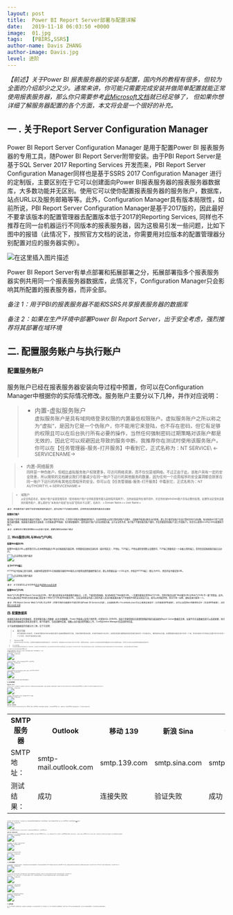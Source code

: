 ```yaml
---
layout: post
title:  Power BI Report Server部署与配置详解
date:   2019-11-18 06:03:50 +0000
image:  01.jpg
tags:   [PBIRS,SSRS]
author-name: Davis ZHANG
author-image: Davis.jpg
level: 进阶
---
```


*【前述】关于Power BI 报表服务器的安装与配置，国内外的教程有很多，但较为全面的介绍却少之又少。通常来讲，你可能只需要完成安装并做简单配置就能正常使用报表服务器，那么你只需要参考[此Microsoft文档](https://docs.microsoft.com/en-us/power-bi/report-server/install-report-server)就已经足够了， 但如果你想详细了解服务器配置的各个方面，本文将会是一个很好的补充。*

一 . 关于Report Server Configuration Manager
-----

Power BI Report Server Configuration Manager 是用于配置Power BI 报表服务器的专用工具，随Power BI Report Server附带安装。由于PBI Report Server是基于SQL Server 2017 Reporting Services 开发而来，PBI Report Server Configuration Manager同样也是基于SSRS 2017 Configuration Manager 进行的定制版，主要区别在于它可以创建面向Power BI报表服务器的报表服务器数据库，大多数功能并无区别。使用它可以使你配置报表服务器的服务账户，数据库，站点URL以及服务邮箱等等。此外，Configuration Manager具有版本局限性，如前所说，PBI Report Server Configuration Manager是基于2017版的，因此最好不要拿该版本的配置管理器去配置版本低于2017的Reporting Services, 同样也不推荐在同一台机器运行不同版本的报表服务器，因为这极易引发一些问题，比如下图中的报错（此情况下，按照官方文档的说法，你需要用对应版本的配置管理器分别配置对应的服务器实例）。

![在这里插入图片描述](https://img-blog.csdnimg.cn/20191201180010863.png)

Power BI Report Server有单点部署和拓展部署之分，拓展部署指多个报表服务器实例共用同一个报表服务器数据库，此情况下，Configuration Manager只会影响其所配置的报表服务器，而非全部。

*备注 1：用于PBI的报表服务器不能和SSRS共享报表服务器的数据库*

*备注 2：如果在生产环境中部署Power BI Report Server，出于安全考虑，强烈推荐将其部署在域环境*

二. 配置服务账户与执行账户
-----

#### 配置服务账户

服务账户已经在报表服务器安装向导过程中预置，你可以在Configuration Manager中根据你的实际情况修改。服务账户主要分以下几种，并作对应说明：

>- 内置-虚拟服务账户  
  <small>虚拟服务账户是具有域网络登录权限的内置最低权限账户。虚拟服务账户之所以称之为“虚拟”，是因为它是一个伪账户，你不能用它来登陆，也不存在密码，但它有足够的权限且可以在后台执行所有必要的操作，当然任何强制密码过期策略对该账户都是无效的，因此它可以规避因此导致的服务中断。我推荐你在测试时使用该服务账户。你可以在【任务管理器-服务-打开服务】中看到它，正式名称为：NT SERVICE\ <-SERVICENAME-><small>

>- 内置-网络服务  
 <small>同样是一种伪账户，但相比虚拟服务账户权限更多，可访问网络资源，而不仅仅是域网络。不过正由于此，该账户具有一定的安全隐患，所以微软的文档建议我们尽量减少在同一账户下运行的其他服务的数量，因为任何一个应用程序的安全漏洞都会损害在同一账户下运行的所有其他应用程序的安全。你可以在【任务管理器-服务-打开服务】中看到它，正式名称为：NT AUTHORITY\ <-SERVICENAME-><small>

>- 域账户  
  <small>从安全角度考虑，域用户账户是最受推荐的（使用域用户账户会将报表服务器与其他程序隔离开）。当然前提是你在域环境中，并且你的域windows账户具有必要的权限。如果你决定使用该类别的服务账户，那么最好在“本地用户和组”处勾选“密码永不过期”。名称为：<-Domain Name->\<-User Name-><small>

*备注：修改服务账户通常不会影响报表服务器运行，因为旧账户不会被自动移除。应用修改后报表服务器会自动重启*

#### 配置执行账户

服务账户是用于报表服务器运行的账户，而执行账户则完全不同，它是用于获取外部数据源的账户。比如你需要从远程计算机获取产品图片，且数据不能通过匿名访问获取，那么至少要求该账户在该计算机具有只读权限。每当报表中引用了远程服务器的数据，报表服务器就会在该报表（分页报表或PBI报表）每次刷新数据时，调用该执行账户访问远程服务器。出于安全性考虑，执行账户不要和服务账户相同，并且需要使用域账户(或工作组账户)。你还可以使用rsconfig Utility配置执行账户。

*备注：如果你的计算机使用Microsoft账户登录，需要切换到本地帐户模式*

三. Web服务URL与Web门户URL
-----

#### 配置Web服务URL

配置Web服务URL以使得我们可以在本地网络通过URL访问报表服务器实例，你需要指定虚拟目录名称（最好用英文）, IP地址，TCP端口。IP地址通常使用默认设置即可，TCP端口需要指定一个未被占用的端口，否则会造成报表服务器无法访问。

![在这里插入图片描述](https://img-blog.csdnimg.cn/20191201180052673.png?x-oss-process=image/watermark,type_ZmFuZ3poZW5naGVpdGk,shadow_10,text_d3d3LmQtYmkudGVjaA==,size_16,color_FFFFFF,t_70)

#### 关于HTTPS端口

HTTPS证书及端口是可选项，如果你希望使用SSL在报表服务器和Web服务之间使用加密的数据传输方式，那么你需要安装一个SSL证书，并指定HTTPS端口（默认为443），然后将证书绑定到URL。

![在这里插入图片描述](https://img-blog.csdnimg.cn/20191201180102954.png?x-oss-process=image/watermark,type_ZmFuZ3poZW5naGVpdGk,shadow_10,text_d3d3LmQtYmkudGVjaA==,size_16,color_FFFFFF,t_70)

*备注：关于安装SSL证书可参考[此文](https://blog.csdn.net/qq_44794714/article/details/103077575)或[此Microsoft文档](https://docs.microsoft.com/en-us/sql/reporting-services/security/configure-ssl-connections-on-a-native-mode-report-server?view=sql-server-ver15)*

#### 配置Web门户URL

Web门户URL即PBI Report Server站点URL，用户通过此地址访问报表服务器站点，上传，下载或查看报表。每当你修改了Web服务URL，一定要到重新应用Web门户URL，否则可能会出现"Web服务URL与Web门户URL不一致"的错误。此外，你可以通过指定不同的主机名和端口指定多个Web门户URL和Web服务URL，比如当你希望内部人员和外部人员访问报表服务器门户时使用不同的安全验证方法，就可以利用此特性，但对于同一实例，虚拟目录只能有一个。

*备注：PBI Report Server Web门户URL可以传参（尽管可用的功能暂时不如SSRS及Power BI Services丰富）。比如报表URL+?rs:embed=true可以让报表全屏显示（分页报表及PBI报表），也可以设定filter参数预先切片（仅支持PBI报表），详见[Microsoft文档](https://docs.microsoft.com/en-us/power-bi/service-url-filters)*

四. 配置数据库
------

报表服务器本身没有数据库，而是把服务器上的数据（如共享数据集，Power BI报表以及用户角色等）托管到SQL SERVER。因此它需要管理员在配置管理器将服务器连接到Report Server数据库实例，如果不存在该数据库就可以选择新建，你只需要设置好数据库名称和语言即可，剩下的操作，包括创建特定表，视图以及存储过程等繁杂工作，Configuration Manager会自动帮你完成。

关于连接到数据库的凭据分为三种，见下方说明：

>- 服务凭据  
  <small>该凭据是默认的选项，它使用内置的Windows服务提供·连接到数据库的凭据，具备所需的最低权限。在域环境或用于测试时，如果报表服务器数据库和报表服务器在同一台机器运行，推荐使用此设置。如果数据库和服务器不在同一个域，除非你使用工作组安全设置并且它们在同一个工作组，否则不能使用此设置。<small>

>- Windows凭据  
 <small>使用Windows账户作为凭据。当报表服务器数据库和报表服务器在同一个域环境中时，推荐使用Windows域用户账户作为凭据，但需要注意的是，该域用户必须具备在报表服务器数据库中读写及创建表的权限，否则你将无法成功完成报表服务器数据库配置向导。<small>

>- SQL Sever凭据  
  <small>仅当报表服务器数据库和报表服务器不在同一域环境中用此，因为该情况下你不能使用服务凭据，并且在域环境外的Windows凭据不会有所需的权限，因此只能使用SQL Server账户作为凭据，需要注意该类凭据可能存在安全隐患，并且需要检查该账户是否实施了强制密码过期或“用户在下次登录必须更改密码“，最好取消这些策略以避免不必要的麻烦。<small>

*备注：数据库用户权限以及其他高级设置需要使用SSMS进行设置*

当报表服务器数据库部署于同一域环境下的另一台计算机时，除设置必要的用户权限外，你可能还需要完成以下几个步骤：

1.到SSMS检查数据库实例是否允许远程连接

![在这里插入图片描述](https://img-blog.csdnimg.cn/20191201180114885.png)

2.开启SQL Server配置管理器，在SQL Server网络配置处启用TCP/IP，并设置其TCP端口：

![在这里插入图片描述](https://img-blog.csdnimg.cn/20191201180123651.png?x-oss-process=image/watermark,type_ZmFuZ3poZW5naGVpdGk,shadow_10,text_d3d3LmQtYmkudGVjaA==,size_16,color_FFFFFF,t_70)

3.在服务器端的控制面板中打开防火墙进入高级设置，新建两个入站规则，分别为TCP 1433 和 UDP 1434。

![在这里插入图片描述](https://img-blog.csdnimg.cn/20191201180128782.png?x-oss-process=image/watermark,type_ZmFuZ3poZW5naGVpdGk,shadow_10,text_d3d3LmQtYmkudGVjaA==,size_16,color_FFFFFF,t_70)

经过这些设置，就可以保证本地报表服务器能够正常连接到远程数据库了。

五. 电子邮件服务
-----

#### 配置电子邮件--准备工作

在PBI Report Server中，可以创建报表订阅，使特定报表（暂支持分页报表）可以按期以你所设定的文件格式发送到指定一个或多个用户的邮箱。在未配置电子邮件前，报表服务器的订阅方式中"电子邮件"是不可见的，配置好电子邮件地址和SMTP服务器后，重启Report Server即可在订阅页面看到"电子邮件"的订阅方式：

![在这里插入图片描述](https://img-blog.csdnimg.cn/20191201180142787.png?x-oss-process=image/watermark,type_ZmFuZ3poZW5naGVpdGk,shadow_10,text_d3d3LmQtYmkudGVjaA==,size_16,color_FFFFFF,t_70)

由于报表服务器订阅服务托管在SQL Server中执行，因此需要开启SQL Sever 代理服务：

![在这里插入图片描述](https://img-blog.csdnimg.cn/20191201180157788.png?x-oss-process=image/watermark,type_ZmFuZ3poZW5naGVpdGk,shadow_10,text_d3d3LmQtYmkudGVjaA==,size_16,color_FFFFFF,t_70)

#### 配置电子邮件--填写基本信息

在Configuration Manager的"电子邮件设置"处填写发件人地址，SMTP服务器等信息（其中SMTP服务器可以使用远程服务器或本地服务器，此处以使用远程SMTP服务器为例）。根据我的测试，不是所有的SMTP服务器都能连接或验证成功，以下列出我的测试结果供大家参考：

<div class="table-container">
  <table>
    <tr><th>SMTP 服务器</th><th>Outlook</th><th>移动 139</th><th>新浪 Sina</th><th>QQ</th></tr>
    <tr><td>SMTP 地址：</td><td>smtp-mail.outlook.com</td><td>smtp.139.com</td><td>smtp.sina.com</td><td>smtp.qq.com</td></tr>
    <tr><td>测试结果：</td><td>成功</td><td>连接失败</td><td>验证失败</td><td>成功</td></tr>
  </table>
</div>

在身份验证处，选择"用户名和密码(基本)"，用户名即发件人地址，密码处如果是使用QQ邮箱则需要填写授权码，而非你的QQ邮箱密码，当然在此之前你需要到【QQ邮箱--设置--账户】处开启SMTP服务（有关获取QQ邮箱授权码[点此](https://service.mail.qq.com/cgi-bin/help?subtype=1&id=28&no=1001256)查看详情）

![在这里插入图片描述](https://img-blog.csdnimg.cn/20191201180212624.png?x-oss-process=image/watermark,type_ZmFuZ3poZW5naGVpdGk,shadow_10,text_d3d3LmQtYmkudGVjaA==,size_16,color_FFFFFF,t_70)

*备注：如果你指定的SMTP支持匿名连接，你可以选择"无身份验证"，或者你选择使用本地SMTP服务器时，可以选择NTLM身份验证*

#### 配置电子邮件--使用配置文件配置

你也可以打开rsreportserver.config文件填写并修改部分配置 （文件位置: <你的PBI Report Server 根目录>/PBIRS/ReportServer）。其中，在<SMTPServerPort>处填写端口号"25",<SMTPUseSSL>处一般填写False，在<DefaultHostName>填写SMTP服务器的IP地址（但这不是必须的）。
在完成以上步骤后，回到PBI Report Server门户网站，创建一个订阅并设定计划，如果仅用于测试则可以跳过此步（设定计划同样适用于文件共享服务）：

![在这里插入图片描述](https://img-blog.csdnimg.cn/20191201180226101.png?x-oss-process=image/watermark,type_ZmFuZ3poZW5naGVpdGk,shadow_10,text_d3d3LmQtYmkudGVjaA==,size_16,color_FFFFFF,t_70)

建立订阅完成后，点击"立即运行"，测试成功后如下图所示：

![在这里插入图片描述](https://img-blog.csdnimg.cn/20191201180233945.png?x-oss-process=image/watermark,type_ZmFuZ3poZW5naGVpdGk,shadow_10,text_d3d3LmQtYmkudGVjaA==,size_16,color_FFFFFF,t_70)

你所设定的收件人将会成功收到报表订阅邮件：

![在这里插入图片描述](https://img-blog.csdnimg.cn/20191201180241709.png?x-oss-process=image/watermark,type_ZmFuZ3poZW5naGVpdGk,shadow_10,text_d3d3LmQtYmkudGVjaA==,size_16,color_FFFFFF,t_70)

六. 文件共享服务
-----

设定文件共享服务，可以在域环境或工作组环境下，让你所授权的用户到共享文件夹查看或获取报表。访问共享文件夹的凭据有两种，Windows凭据和文件共享账户凭据，如果你使用Windows凭据，必须确保该账户拥有对该文件夹的读写权限，如果你使用文件共享账户凭据，则必须事先在Configuration Manager的"订阅设置"处配置文件共享账户，否则该凭据不可用（如下）：

![在这里插入图片描述](https://img-blog.csdnimg.cn/20191201180251564.png?x-oss-process=image/watermark,type_ZmFuZ3poZW5naGVpdGk,shadow_10,text_d3d3LmQtYmkudGVjaA==,size_16,color_FFFFFF,t_70)

*备注：文件共享账户可以和执行账户相同，但不能和服务账户相同。但此情况下需要确保执行账户的管理员权限，否则会引发" 不允许所请求的注册表访问权"的错误，如果不能得到足够的权限，可以考虑删除执行账户。*

回到PBI Report Server站点，新建文件共享订阅，在下图页面填上必要的信息。此处有一个很好的特性就是"覆盖选项", 你可以选择"添加更新的版本时文件名递增", 这对用户查阅历史数据提供了很大的便利。

![在这里插入图片描述](https://img-blog.csdnimg.cn/20191201180259948.png?x-oss-process=image/watermark,type_ZmFuZ3poZW5naGVpdGk,shadow_10,text_d3d3LmQtYmkudGVjaA==,size_16,color_FFFFFF,t_70)

运行该文件共享订阅，测试成功后如下图所示：

![在这里插入图片描述](https://img-blog.csdnimg.cn/20191201180311850.png)

同时在共享文件夹你会看到报表服务器发送的报表文件：

![在这里插入图片描述](https://img-blog.csdnimg.cn/2019120118031721.png)

七. 其他设置
-----

到此，Power BI报表服务器的主要配置已经讲完，如果在配置以上内容时遇到错误，你可以及时查阅报表服务器日志以了解错误原因。此外，还有一些其他的配置也许也是你需要用到的，比如在Configuration Manager中的加密密钥和集成云服务，以及在本文开头提到的拓展部署等等，也许这些内容我会在日后的博客中再做补充。

*End~ :D*
